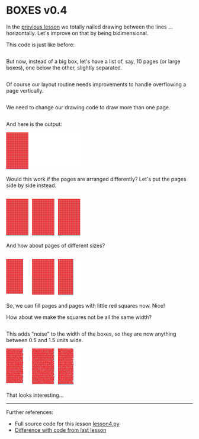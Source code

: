 # BOXES v0.4

In the [previous lesson](lesson3.run.html) we totally nailed drawing between
the lines ... horizontally. Let's improve on that by being bidimensional.

This code is just like before:

```python-include:code/lesson4.py:1:14
```

But now, instead of a big box, let's have a list of, say, 10 pages (or large
boxes), one below the other, slightly separated.

```python-include:code/lesson4.py:16:16
```

Of course our layout routine needs improvements to handle overflowing a
page vertically.

```python-include:code/lesson4.py:18:55
```

We need to change our drawing code to draw more than one page.

```python-include:code/lesson4.py:58:82
```

And here is the output:

![lesson4.svg](lesson4.svg)

Would this work if the pages are arranged differently? Let's put the pages
side by side instead.

```python-include:code/lesson4.py:84:86
```

![lesson4_side_by_side.svg](lesson4_side_by_side.svg)

And how about pages of different sizes?

```python-include:code/lesson4.py:89:96
```

![lesson4_random_sizes.svg](lesson4_random_sizes.svg)

So, we can fill pages and pages with little red squares now. Nice!

How about we make the squares not be all the same width?

```python-include:code/lesson4.py:98:100
```

This adds "noise" to the width of the boxes, so they are now anything between 0.5 and 1.5 units wide.

![lesson4_random_box_sizes.svg](lesson4_random_box_sizes.svg)

That looks interesting...

----------

Further references:

* Full source code for this lesson [lesson4.py](lesson4.py.run.html)
* [Difference with code from last lesson](code/diffs/lesson3_lesson4.html)
